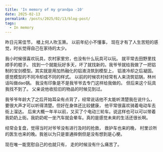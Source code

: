 ```yaml
---
title: 'In memory of my grandpa -10'
date: 2025-02-13
permalink: /posts/2025/02/13/blog-post/
tags:
  - In memory
---
```



昨日元宵佳节， 楼上何人吹玉箫。 以前年纪小不懂事， 现在才有了人生苦短的感觉，时长觉得自己在家待的太少。

我小时候很喜欢玩具，农村家里穷，也没有什么玩具可以玩。 就平常去田野里找顺手的棍子。 找到一个就能玩好多天，坏了就找新的。我爷爷就给我做了一把铝制的宝剑模型。其实就是用加热融化的铝液浇筑到模型上， 铝液冷却之后凝固。感觉模型的不同冷却成不同的样式。 以前的时候农村经常有人来浇筑铝锅，林州话叫做dao锅。 我没有印象是不是我爷爷去专门这样给我做的。 但后来这个玩具我找不到了。 父亲说他收拾旧的物品的时候见到过。

我爷爷年龄大了之后开始耳朵有点背了，经常说话他不太能听清楚我在说什么， 要很大声才可以听得清楚。但好在身体还比较健康， 他平常很喜欢骑着电动车去街上溜达。 后来大概一年半以前，又买了个电动三轮车。说这样也可以可以带着我奶奶上街。我奶奶呢一坐汽车就会晕车。真的是感觉未来的生活还很长啊。

经常会复盘，觉得当时对爷爷没有进行及时的抢救， 救护车也来的晚， 村里诊所的医生也来的晚。我爸以为只是普通摔倒但是没有想到是心梗。

现在唯一能宽慰自己的也就只有， 走的时候没有什么痛苦了。



